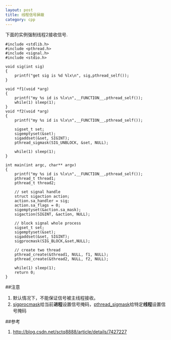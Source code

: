 ```yaml
---
layout: post
title: 线程信号屏蔽
category: cpp
---
```


下面的实例强制线程2接收信号.

	#include <stdlib.h>
	#include <pthread.h>
	#include <signal.h>
	#include <stdio.h>

	void sig(int sig)
	{
		printf("get sig is %d %lx\n", sig,pthread_self());
	}

	void *f1(void *arg) 
	{
		printf("my %s id is %lx\n",__FUNCTION__,pthread_self());
		while(1) sleep(1);
	}
	void *f2(void *arg) 
	{
		printf("my %s id is %lx\n",__FUNCTION__,pthread_self());

		sigset_t set;
		sigemptyset(&set);
		sigaddset(&set, SIGINT);
		pthread_sigmask(SIG_UNBLOCK, &set, NULL);
		
		while(1) sleep(1);
	}

	int main(int argc, char** argv) 
	{
		printf("my %s id is %lx\n",__FUNCTION__,pthread_self());
		pthread_t thread1;
		pthread_t thread2;

		// set signal handle
		struct sigaction action;
		action.sa_handler = sig;
		action.sa_flags = 0;
		sigemptyset(&action.sa_mask);
		sigaction(SIGINT, &action, NULL);

		// block signal whole process
		sigset_t set;
		sigemptyset(&set);
		sigaddset(&set, SIGINT);
		sigprocmask(SIG_BLOCK,&set,NULL);

		// create two thread
		pthread_create(&thread1, NULL, f1, NULL);
		pthread_create(&thread2, NULL, f2, NULL);

		while(1) sleep(1);
		return 0;
	}
	
##注意
1. 默认情况下，不能保证信号被主线程接收。
2. [sigprocmask](http://pubs.opengroup.org/onlinepubs/009695399/functions/pthread_sigmask.html)给当前**进程**设置信号掩码，[pthread_sigmask](http://pubs.opengroup.org/onlinepubs/009695399/functions/pthread_sigmask.html)给特定**线程**设置信号掩码
	
##参考
1. <http://blog.csdn.net/sctq8888/article/details/7427227>